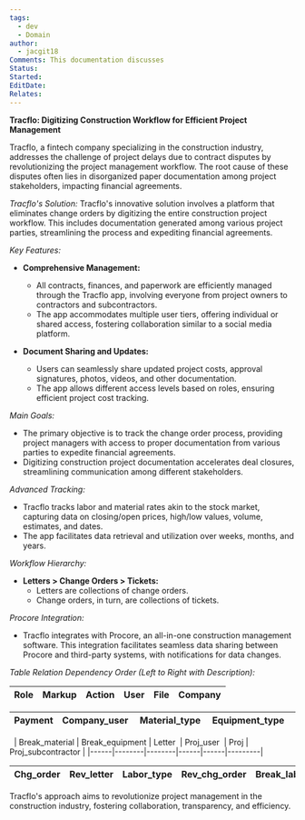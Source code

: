 ```yaml
---
tags:
  - dev
  - Domain
author:
  - jacgit18
Comments: This documentation discusses
Status: 
Started: 
EditDate: 
Relates:
---
```

**Tracflo: Digitizing Construction Workflow for Efficient Project Management**

Tracflo, a fintech company specializing in the construction industry, addresses the challenge of project delays due to contract disputes by revolutionizing the project management workflow. The root cause of these disputes often lies in disorganized paper documentation among project stakeholders, impacting financial agreements.

*Tracflo's Solution:*
Tracflo's innovative solution involves a platform that eliminates change orders by digitizing the entire construction project workflow. This includes documentation generated among various project parties, streamlining the process and expediting financial agreements.

*Key Features:*
- **Comprehensive Management:**
  - All contracts, finances, and paperwork are efficiently managed through the Tracflo app, involving everyone from project owners to contractors and subcontractors.
  - The app accommodates multiple user tiers, offering individual or shared access, fostering collaboration similar to a social media platform.

- **Document Sharing and Updates:**
  - Users can seamlessly share updated project costs, approval signatures, photos, videos, and other documentation.
  - The app allows different access levels based on roles, ensuring efficient project cost tracking.

*Main Goals:*
- The primary objective is to track the change order process, providing project managers with access to proper documentation from various parties to expedite financial agreements.
- Digitizing construction project documentation accelerates deal closures, streamlining communication among different stakeholders.

*Advanced Tracking:*
- Tracflo tracks labor and material rates akin to the stock market, capturing data on closing/open prices, high/low values, volume, estimates, and dates.
- The app facilitates data retrieval and utilization over weeks, months, and years.

*Workflow Hierarchy:*
- **Letters > Change Orders > Tickets:**
  - Letters are collections of change orders.
  - Change orders, in turn, are collections of tickets.

*Procore Integration:*
- Tracflo integrates with Procore, an all-in-one construction management software. This integration facilitates seamless data sharing between Procore and third-party systems, with notifications for data changes.

*Table Relation Dependency Order (Left to Right with Description):*


| Role | Markup | Action | User | File | Company |
|------|--------|--------|------|------|---------|

| Payment | Company_user  | Material_type  | Equipment_type  | Project | Contact  |
|------|--------|--------|------|------|---------|
 
| Break_material | Break_equipment | Letter  | Proj_user  | Proj | Proj_subcontractor |
|------|--------|--------|------|------|---------|

| Chg_order | Rev_letter | Labor_type | Rev_chg_order | Break_labor | Rev_tick | history |
|--------------|------------|------------|------------------|-------------|------------|---------|


Tracflo's approach aims to revolutionize project management in the construction industry, fostering collaboration, transparency, and efficiency.